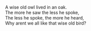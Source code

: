 A wise old owl lived in an oak.   
The more he saw the less he spoke,      
The less he spoke, the more he heard,             
Why arent we all like that wise old bird?                       
